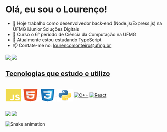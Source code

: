 # Olá, eu sou o Lourenço!

- 🔭 Hoje trabalho como desenvolvedor back-end (Node.js/Express.js) na UFMG iJunior Soluções Digitais
- 📖 Curso o 6° período de Ciência da Computação na UFMG
- 🌱 Atualmente estou estudando TypeScript
- 📫 Contate-me no: lourencomonteiro@ufmg.br

<div>
  <a href="https://github.com/lourencomonteiro">
  <img height="150em" src="https://github-readme-stats.vercel.app/api?username=lourencomonteiro&show_icons=true&theme=dark&include_all_commits=true&count_private=true"/>
  <img height="150em" src="https://github-readme-stats.vercel.app/api/top-langs/?username=lourencomonteiro&layout=compact&langs_count=7&theme=dark"/>
</div>

## Tecnologias que estudo e utilizo
<div style="display: inline_block"><br>
  <img align="center" alt="Js" height="40" width="50" src="https://raw.githubusercontent.com/devicons/devicon/master/icons/javascript/javascript-plain.svg">
  <img align="center" alt="HTML" height="40" width="50" src="https://raw.githubusercontent.com/devicons/devicon/master/icons/html5/html5-original.svg">
  <img align="center" alt="CSS" height="40" width="50" src="https://raw.githubusercontent.com/devicons/devicon/master/icons/css3/css3-original.svg">
  <img align="center" alt="Python" height="40" width="50" src="https://raw.githubusercontent.com/devicons/devicon/master/icons/python/python-original.svg">
  <img align="center" alt="C++" height="40" width="50" src="https://cdn.jsdelivr.net/gh/devicons/devicon/icons/cplusplus/cplusplus-original.svg">
  <img align="center" alt="React" height="40" width="50" src="https://cdn.jsdelivr.net/gh/devicons/devicon/icons/react/react-original.svg">
</div>

##

<div> 
  <a href="https://instagram.com/lourenco_montenegro" target="_blank"><img src="https://img.shields.io/badge/-Instagram-%23E4405F?style=for-the-badge&logo=instagram&logoColor=white" target="_blank"></a>
  <a href="https://www.linkedin.com/in/lourencomontenegro" target="_blank"><img src="https://img.shields.io/badge/-LinkedIn-%230077B5?style=for-the-badge&logo=linkedin&logoColor=white" target="_blank"></a> 
 
  ![Snake animation](https://github.com/lourencomonteiro/lourencomonteiro/blob/output/github-contribution-grid-snake.svg)
 
</div>
